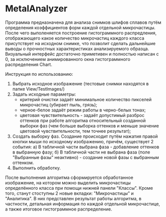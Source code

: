 # MetalAnalyzer

Программа предназначена для анализа снимков шлифов сплавов путём определения коэффициентов форм каждой отдельной микрочастицы. После чего
выполеняется построение гистограммного распредления, отображающего какое количество микрочастиц каждого класса присутствует на исходном
снимке, что позволит сделать дальнейшие выводы о прочностных характеристиках анализируемого образца.
Визуальный интерфейс достаточно приметивен и полностью написан с 0, за исключением анимированного окна гистограммного распределения Chart.

Инструкция по использованию:
1) Выбрать исходное изображение (тестовые снимки находятся в папке View/TestImages/)
2) Задать исходные параметры:
   - критерий очистки задаёт минимальное количество пикселей микрочастиц (убирает пыль, грязь);
   - черное-белое задаёт режим работы в черно-белых тонах;
   - цветовая чувствительность - задаёт допустимый разброс оттенков при работе алгоритма относительный созданной выборки фаз (чем больше 
   выборка оттенков и меньше значение цветовой чувствительности, тем точнее результат);
3) Создать выборку фаз. Создание происходит путём нажатия правой кнопки мыши по исходному изображению, причём, существует 2 события:
  а) В табличной части выбрана фаза - добавление оттенков в выбранную фазу;
  б) В табличной части не выбрана фаза (поле "Выбранные фазы" неактивно) - создание новой фазы с выбранным оттенком.
4) Выполнить обработку.

После выполнения алгоритма сформируется обработанное изображение, на котором можно выделить микрочастицы определённого класса при помощи 
нижней панели "Классы". Кроме того, станут стоступны 2 новые вкладки: "Микрочастицы" и "Аналитика". В них представлен результат 
работы алгоритма, в частности, детальная информация по каждой отдельной микрочастице, а также итоговое гистограммное распределение.
